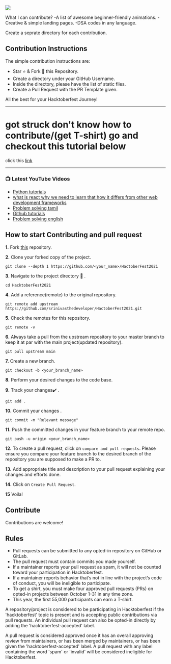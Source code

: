 ![](https://hacktoberfest.digitalocean.com/_nuxt/img/logo-hacktoberfest-full.f42e3b1.svg)

What I can contribute?
-A list of awesome beginner-friendly animations.
-Creative & simple landing pages.
-DSA codes in any language.

Create a seprate directory for each contribution.
## Contribution Instructions
The simple contribution instructions are:

- Star ⭐ & Fork 🍴 this Repository.
- Create a directory under your GitHub Username.
- Inside the directory, please have the list of static files.
- Create a Pull Request with the PR Template given.

All the best for your Hacktoberfest Journey!

---

# got struck don't know how to contribute/(get T-shirt) go and checkout this tutorial below

[<img align="left" alt="" src="https://i1.wp.com/techweez.com/wp-content/uploads/2018/05/minion.gif" />](https://www.youtube.com/playlist?list=PL8vm-YfyHoV7v6fXRz6NzOi62yFFlJY53)
click this [link](https://www.youtube.com/playlist?list=PL8vm-YfyHoV7v6fXRz6NzOi62yFFlJY53)

---

### 📺 Latest YouTube Videos


- [Python tutorials](https://www.youtube.com/watch?v=DCYZQuOld9A&list=PL8vm-YfyHoV65xoE-oU5ltcJXPoL102-V)
- [what is react why we need to learn that how it differs from other web development frameworks](https://www.youtube.com/watch?v=Hz3I25hmSok&list=PL8vm-YfyHoV40jcRASueLdFj4ZiI3y3LV)
- [Problem solving tamil](https://www.youtube.com/watch?v=bwW5ZcvnFKY&list=PL8vm-YfyHoV5d0LW4d5g5eQxid695kGNK)
- [Github tutorials](https://www.youtube.com/watch?v=y9hdQRLPzYA&list=PL8vm-YfyHoV7v6fXRz6NzOi62yFFlJY53)
- [Problem solving english](https://www.youtube.com/watch?v=3MjqBDQR4UA&list=PL8vm-YfyHoV7ByRQg5b5vL-Pob0VanTy9)



## How to start Contributing and pull request

**1.**  Fork [this](https://github.com/srinivasthedeveloper/HactoberFest2021.git) repository.

**2.**  Clone your forked copy of the project.

```
git clone --depth 1 https://github.com/<your_name>/HactoberFest2021
```

**3.** Navigate to the project directory :file_folder: .

```
cd HacktoberFest2021
```

**4.** Add a reference(remote) to the original repository.

```
git remote add upstream https://github.com/srinivasthedeveloper/HactoberFest2021.git
```

**5.** Check the remotes for this repository.
```
git remote -v
```

**6.** Always take a pull from the upstream repository to your master branch to keep it at par with the main project(updated repository).

```
git pull upstream main
```

**7.** Create a new branch.

```
git checkout -b <your_branch_name>
```

**8.** Perform your desired changes to the code base.


**9.** Track your changes:heavy_check_mark: .

```
git add . 
```

**10.** Commit your changes .

```
git commit -m "Relevant message"
```

**11.** Push the committed changes in your feature branch to your remote repo.
```
git push -u origin <your_branch_name>
```

**12.** To create a pull request, click on `compare and pull requests`. Please ensure you compare your feature branch to the desired branch of the repository you are supposed to make a PR to.


**13.** Add appropriate title and description to your pull request explaining your changes and efforts done.


**14.** Click on `Create Pull Request`.


**15** Voila!

## Contribute
Contributions are welcome! 

## Rules
- Pull requests can be submitted to any opted-in repository on GitHub or GitLab.
- The pull request must contain commits you made yourself.
- If a maintainer reports your pull request as spam, it will not be counted toward your participation in Hacktoberfest.
- If a maintainer reports behavior that’s not in line with the project’s code of conduct, you will be ineligible to participate.
- To get a shirt, you must make four approved pull requests (PRs) on opted-in projects between October 1-31 in any time zone.
- This year, the first 55,000 participants can earn a T-shirt.

A repository/project is considered to be participating in Hacktoberfest if the 'hacktoberfest' topic is present and is accepting public contributions via pull requests. An individual pull request can also be opted-in directly by adding the 'hacktoberfest-accepted' label.

A pull request is considered approved once it has an overall approving review from maintainers, or has been merged by maintainers, or has been given the 'hacktoberfest-accepted' label. A pull request with any label containing the word 'spam' or 'invalid' will be considered ineligible for Hacktoberfest.
